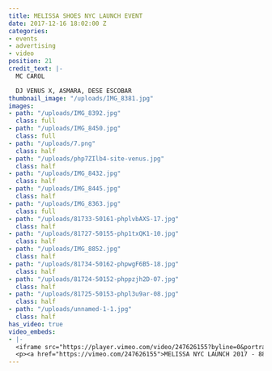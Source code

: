 ```yaml
---
title: MELISSA SHOES NYC LAUNCH EVENT
date: 2017-12-16 18:02:00 Z
categories:
- events
- advertising
- video
position: 21
credit_text: |-
  MC CAROL

  DJ VENUS X, ASMARA, DESE ESCOBAR
thumbnail_image: "/uploads/IMG_8381.jpg"
images:
- path: "/uploads/IMG_8392.jpg"
  class: full
- path: "/uploads/IMG_8450.jpg"
  class: full
- path: "/uploads/7.png"
  class: half
- path: "/uploads/php7ZIlb4-site-venus.jpg"
  class: half
- path: "/uploads/IMG_8432.jpg"
  class: half
- path: "/uploads/IMG_8445.jpg"
  class: half
- path: "/uploads/IMG_8363.jpg"
  class: full
- path: "/uploads/81733-50161-phplvbAXS-17.jpg"
  class: half
- path: "/uploads/81727-50155-php1txQK1-10.jpg"
  class: half
- path: "/uploads/IMG_8852.jpg"
  class: half
- path: "/uploads/81734-50162-phpwgF6B5-18.jpg"
  class: half
- path: "/uploads/81724-50152-phppzjh2D-07.jpg"
  class: half
- path: "/uploads/81725-50153-phpl3u9ar-08.jpg"
  class: half
- path: "/uploads/unnamed-1-1.jpg"
  class: half
has_video: true
video_embeds:
- |-
  <iframe src="https://player.vimeo.com/video/247626155?byline=0&portrait=0" width="1230" height="692" frameborder="0" webkitallowfullscreen mozallowfullscreen allowfullscreen></iframe>
  <p><a href="https://vimeo.com/247626155">MELISSA NYC LAUNCH 2017 - 88 PALACE</a> from <a href="https://vimeo.com/user30551234">Batu Projects</a> on <a href="https://vimeo.com">Vimeo</a>.</p>
---
```



